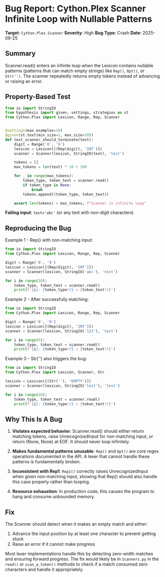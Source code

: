 # Bug Report: Cython.Plex Scanner Infinite Loop with Nullable Patterns

**Target**: `Cython.Plex.Scanner`
**Severity**: High
**Bug Type**: Crash
**Date**: 2025-09-25

## Summary

Scanner.read() enters an infinite loop when the Lexicon contains nullable patterns (patterns that can match empty strings) like `Rep()`, `Opt()`, or `Str('')`. The scanner repeatedly returns empty tokens instead of advancing or raising an error.

## Property-Based Test

```python
from io import StringIO
from hypothesis import given, settings, strategies as st
from Cython.Plex import Lexicon, Range, Rep, Scanner


@settings(max_examples=10)
@given(st.text(min_size=1, max_size=20))
def test_scanner_should_terminate(text):
    digit = Range('0', '9')
    lexicon = Lexicon([(Rep(digit), 'INT')])
    scanner = Scanner(lexicon, StringIO(text), 'test')

    tokens = []
    max_tokens = len(text) * 10 + 100

    for _ in range(max_tokens):
        token_type, token_text = scanner.read()
        if token_type is None:
            break
        tokens.append((token_type, token_text))

    assert len(tokens) < max_tokens, f"Scanner in infinite loop"
```

**Failing input**: `text='abc'` (or any text with non-digit characters)

## Reproducing the Bug

Example 1 - Rep() with non-matching input:
```python
from io import StringIO
from Cython.Plex import Lexicon, Range, Rep, Scanner

digit = Range('0', '9')
lexicon = Lexicon([(Rep(digit), 'INT')])
scanner = Scanner(lexicon, StringIO('abc'), 'test')

for i in range(10):
    token_type, token_text = scanner.read()
    print(f'{i}: {token_type!r} = {token_text!r}')
```

Example 2 - After successfully matching:
```python
from io import StringIO
from Cython.Plex import Lexicon, Range, Rep, Scanner

digit = Range('0', '9')
lexicon = Lexicon([(Rep(digit), 'INT')])
scanner = Scanner(lexicon, StringIO('123'), 'test')

for i in range(5):
    token_type, token_text = scanner.read()
    print(f'{i}: {token_type!r} = {token_text!r}')
```

Example 3 - Str('') also triggers the bug:
```python
from io import StringIO
from Cython.Plex import Lexicon, Scanner, Str

lexicon = Lexicon([(Str(''), 'EMPTY')])
scanner = Scanner(lexicon, StringIO('test'), 'test')

for i in range(10):
    token_type, token_text = scanner.read()
    print(f'{i}: {token_type!r} = {token_text!r}')
```

## Why This Is A Bug

1. **Violates expected behavior**: Scanner.read() should either return matching tokens, raise UnrecognizedInput for non-matching input, or return (None, None) at EOF. It should never loop infinitely.

2. **Makes fundamental patterns unusable**: `Rep()` and `Opt()` are core regex operations documented in the API. A lexer that cannot handle these patterns is fundamentally broken.

3. **Inconsistent with Rep1**: `Rep1()` correctly raises UnrecognizedInput when given non-matching input, showing that Rep() should also handle this case properly rather than looping.

4. **Resource exhaustion**: In production code, this causes the program to hang and consume unbounded memory.

## Fix

The Scanner should detect when it makes an empty match and either:
1. Advance the input position by at least one character to prevent getting stuck
2. Raise an error if it cannot make progress

Most lexer implementations handle this by detecting zero-width matches and ensuring forward progress. The fix would likely be in `Scanners.py` in the `read()` or `scan_a_token()` methods to check if a match consumed zero characters and handle it appropriately.